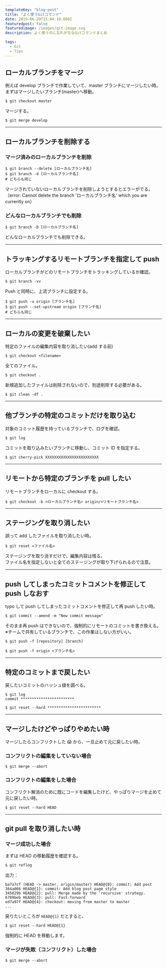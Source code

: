 ```yaml
---
templateKey: "blog-post"
title: "よく使うGitコマンド"
date: 2019-06-29T15:04:10.000Z
featuredpost: false
featuredimage: /images/git-image.svg
description: よく使うのに忘れがちなGitコマンドまとめ

tags:
  - Git
  - Tips
---
```


## ローカルブランチをマージ

例えば develop ブランチで作業していて、master ブランチにマージしたい時。  
まずはマージしたいブランチ(master)へ移動。

```
$ git checkout master
```

マージする。

```
$ git merge develop
```

---

## ローカルブランチを削除する

### マージ済みのローカルブランチを削除

```
$ git branch --delete [ローカルブランチ名]
$ git branch -d [ローカルブランチ名]
# どちらも同じ
```

マージされていないローカルブランチを削除しようとするとエラーがでる。  
（error: Cannot delete the branch 'ローカルブランチ名' which you are currently on）

### どんなローカルブランチでも削除

```
$ git branch -D [ローカルブランチ名]
```

どんなローカルブランチでも削除できる。

---

## トラッキングするリモートブランチを指定して push

ローカルブランチがどのリモートブランチをトラッキングしているか確認。

```
$ git branch -vv
```

Push と同時に、上流ブランチに設定する。

```
$ git push -u origin [ブランチ名]
$ git push --set-upstream origin [ブランチ名]
# どちらも同じ
```

---

## ローカルの変更を破棄したい

特定のファイルの編集内容を取り消したい(add する前)

```
$ git checkout <filename>
```

全てのファイル。

```
$ git checkout .
```

新規追加したファイルは削除されないので、別途削除する必要がある。

```
$ git clean -df .
```

---

## 他ブランチの特定のコミットだけを取り込む

対象のコミット履歴を持っているブランチで、ログを確認。

```
$ git log
```

コミットを取り込みたいブランチに移動し、コミット ID を指定する。

```
$ git cherry-pick XXXXXXXXXXXXXXXXXXXXXXXX
```

---

## リモートから特定のブランチを pull したい

リモートブランチをローカルに checkout する。

```
$ git checkout -b <ローカルブランチ名> origin/<リモートブランチ名>
```

---

## ステージングを取り消したい

誤って add したファイルを取り消したい時。

```
$ git reset <ファイル名>
```

ステージングを取り消すだけで、編集内容は残る。  
ファイル名を指定しないと全てのステージングが取り下げられるので注意。

---

## push してしまったコミットコメントを修正して push しなおす

typo して push してしまったコミットコメントを修正して再 push したい時。

```
$ git commit --amend -m "New commit message"
```

そのまま再 push はできないので、強制的にリモートのコミットを書き換える。  
※チームで共有しているブランチで、この作業はしない方がいい。

```
$ git push -f [repository] [branch]
```

```
$ git push -f origin <ブランチ名>
```

---

## 特定のコミットまで戻したい

戻したいコミットのハッシュ値を調べる。

```
$ git log
commit ************************
```

```
$ git reset --hard ************************
```

---

## マージしたけどやっぱりやめたい時

マージしたらコンフリクトした 😱 から、一旦止めて元に戻したい時。

### コンフリクトの編集をしていない場合

```
$ git merge --abort
```

### コンフリクトの編集をした場合

コンフリクト解消のために既にコードを編集したけど、やっぱりマージを止めて元に戻したい時。

```
$ git reset --hard HEAD
```

---

## git pull を取り消したい時

### マージ成功した場合

まずは HEAD の移動履歴を確認する。

```
$ git reflog
```

出力：

```
ba7a7cf (HEAD -> master, origin/master) HEAD@{0}: commit: Add post
364a066 HEAD@{1}: commit: Add blog post page style
345029b HEAD@{2}: pull: Merge made by the 'recursive' strategy.
6709beb HEAD@{3}: pull: Fast-forward
ed7a97f HEAD@{4}: checkout: moving from master to master
...
```

戻りたいところが `HEAD@{1}` だとすると、

```
$ git reset --hard HEAD@{1}
```

強制的に HEAD を移動します。

### マージが失敗（コンフリクト）した場合

```
$ git merge --abort
```
